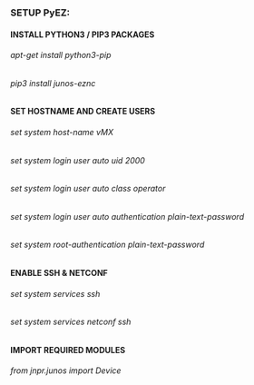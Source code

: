 
### SETUP PyEZ: 


#### INSTALL PYTHON3 / PIP3 PACKAGES
###### apt-get install python3-pip
###### pip3 install junos-eznc
######

#### SET HOSTNAME AND CREATE USERS
###### set system host-name vMX
###### set system login user auto uid 2000
###### set system login user auto class operator
###### set system login user auto authentication plain-text-password 
###### set system root-authentication plain-text-password
######
  
#### ENABLE SSH & NETCONF
###### set system services ssh
###### set system services netconf ssh
######
  
#### IMPORT REQUIRED MODULES 
###### from jnpr.junos import Device

